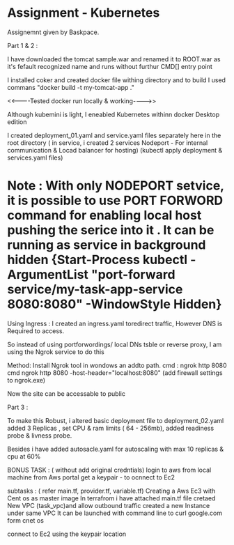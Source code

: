 # Assignment - Kubernetes
Assignemnt given by Baskpace.

Part 1 & 2 :

I have downloaded the tomcat sample.war and renamed it to ROOT.war as it's fefault recognized name and runs without furthur CMD[] entry point

I installed coker and created docker file withing directory and to build I used commans 
"docker build -t my-tomcat-app ."

<<----Tested docker run locally & working---->>

Although kubemini is light, I eneabled Kubernetes withinn docker Desktop edition

I created deployment_01.yaml and service.yaml files separately here in the root directory
( in service, i created 2 services Nodeport - For internal communication & Locad balancer for hosting) (kubectl apply deployment & services.yaml files)

# Note : With only NODEPORT setvice, it is possible to use PORT FORWORD command for enabling local host  pushing the serice into it . It can be running as service in background hidden  {Start-Process kubectl -ArgumentList "port-forward service/my-task-app-service 8080:8080" -WindowStyle Hidden}


Using Ingress : I created an ingress.yaml toredirect traffic, However DNS is Required to access.

So instead of using portforwordings/ local DNs tsble or reverse proxy, I am using the Ngrok service to do this

Method:
Install Ngrok tool in wondows an addto path. 
cmd :  ngrok http 8080
cmd ngrok http 8080 -host-header="localhost:8080" (add firewall settings to ngrok.exe)

Now the site can be accessable to public


Part 3 :

To make this Robust, i altered basic deployment file to deployment_02.yaml  added 3 Replicas , set CPU & ram limits ( 64 - 256mb), added readiness probe & livness probe. 

Besides i have added autosacle.yaml for autoscaling with max 10 replicas & cpu at 60%


BONUS TASK : ( without add original credntials) 
login to aws from local machine 
from Aws portal get a keypair - to ocnnect to Ec2

subtasks :  ( refer main.tf, provider.tf, variable.tf)
    Creating a Aws Ec3 with Cent os as master image
    In terrafrom i have attached main.tf file 
    cretaed New VPC (task_vpc)and allow outbound traffic
    created a new Instance under same VPC
    It can be launched with command line to curl google.com form cnet os

connect to Ec2 using the keypair location

